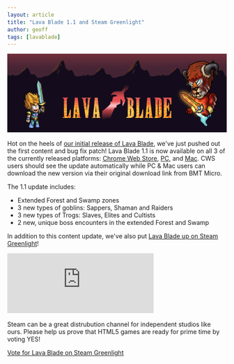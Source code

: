 ```yaml
---
layout: article
title: "Lava Blade 1.1 and Steam Greenlight"
author: geoff
tags: [lavablade]
---
```

<a href="http://www.lavablade.com">
	<img alt="Lava Blade" src="/media/images/games/lavablade/promo-560x180.png" width="560" height="180">
</a>

Hot on the heels of [our initial release of Lava Blade][5], we've just pushed out the first content and bug fix patch! Lava Blade 1.1 is now available on all 3 of the currently released platforms: [Chrome Web Store][2], [PC][3], and [Mac][4]. CWS users should see the update automatically while PC & Mac users can download the new version via their original download link from BMT Micro.

The 1.1 update includes:

* Extended Forest and Swamp zones
* 3 new types of goblins: Sappers, Shaman and Raiders
* 3 new types of Trogs: Slaves, Elites and Cultists
* 2 new, unique boss encounters in the extended Forest and Swamp

In addition to this content update, we've also put [Lava Blade up on Steam Greenlight][1]!

<div class="full-frame">
	<iframe src="http://steamcommunity.com/sharedfiles/widget/143588739" width="336" height="137" frameborder="0" scrolling="no">Lava Blade on Steam Greenlight</iframe>
</div>

Steam can be a great distrubution channel for independent studios like ours. Please help us prove that HTML5 games are ready for prime time by voting YES!

<a class="button action-accept" href="http://steamcommunity.com/sharedfiles/filedetails/?id=143588739">Vote for Lava Blade on Steam Greenlight</a>

[1]: http://steamcommunity.com/sharedfiles/filedetails/?id=143588739
[2]: https://chrome.google.com/webstore/detail/lava-blade/ijpimhdpcjdmokpmpahbnfigfdfmcgmn
[3]: https://secure.bmtmicro.com/servlets/Orders.ShoppingCart?CID=8107&PRODUCTID=81070000
[4]: https://secure.bmtmicro.com/servlets/Orders.ShoppingCart?CID=8107&PRODUCTID=81070001
[5]: /lava-blade-on-cws/
